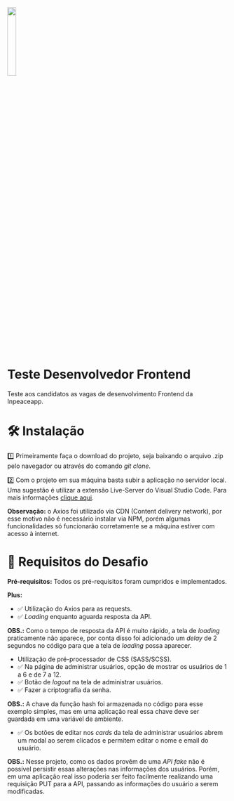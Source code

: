 <img src="https://admin.inpeaceapp.com/app/img/inpeace_logo.png" width=20%/>

# Teste Desenvolvedor Frontend

Teste aos candidatos as vagas de desenvolvimento Frontend da Inpeaceapp.

# 🛠️ Instalação

1️⃣ Primeiramente faça o download do projeto, seja baixando o arquivo .zip pelo navegador ou através do comando <i>git clone</i>.

2️⃣ Com o projeto em sua máquina basta subir a aplicação no servidor local. Uma sugestão é utilizar a extensão Live-Server do Visual Studio Code. Para mais informações <a href="https://marketplace.visualstudio.com/items?itemName=ritwickdey.LiveServer">clique aqui</a>.

<b>Observação:</b> o Axios foi utilizado via CDN (Content delivery network), por esse motivo não é necessário instalar via NPM, porém algumas funcionalidades só funcionarão corretamente se a máquina estiver com acesso à internet. 
 
 # 📝 Requisitos do Desafio
 
 <b>Pré-requisitos:</b> Todos os pré-requisitos foram cumpridos e implementados.
 
 <b>Plus:</b>
 * ✅ Utilização do Axios para as requests.
 * ✅ <i>Loading</i> enquanto aguarda resposta da API.  
 
 <b>OBS.:</b> Como o tempo de resposta da API é muito rápido, a tela de <i>loading</i> praticamente não aparece, por conta disso foi adicionado um <i>delay</i> de 2 segundos no código para que a tela de <i>loading</i> possa aparecer. 
 
 * Utilização de pré-processador de CSS (SASS/SCSS).
 * ✅ Na página de administrar usuários, opção de mostrar os usuários de 1 a 6 e de 7 a 12.
 * ✅ Botão de <i>logout</i> na tela de administrar usuários.
 * ✅ Fazer a criptografia da senha.
 
 <b>OBS.:</b> A chave da função hash foi armazenada no código para esse exemplo simples, mas em uma aplicação real essa chave deve ser guardada em uma variável de ambiente.
 
 * ✅ Os botões de editar nos <i>cards</i> da tela de administrar usuários abrem um modal ao serem clicados e permitem editar o nome e email do usuário.
 
 <b>OBS.:</b> Nesse projeto, como os dados provêm de uma <i>API fake</i> não é possível persistir essas alterações nas informações dos usuários. Porém, em uma aplicação real isso poderia ser feito facilmente realizando uma requisição PUT para a API, passando as informações do usuário a serem modificadas.
 
